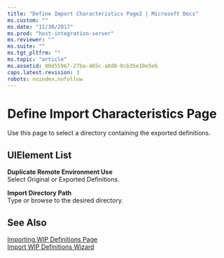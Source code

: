 ```yaml
---
title: "Define Import Characteristics Page2 | Microsoft Docs"
ms.custom: ""
ms.date: "11/30/2017"
ms.prod: "host-integration-server"
ms.reviewer: ""
ms.suite: ""
ms.tgt_pltfrm: ""
ms.topic: "article"
ms.assetid: 00d55967-27ba-465c-a8d8-0cb35e10e5eb
caps.latest.revision: 3
robots: noindex,nofollow
---
```

# Define Import Characteristics Page
Use this page to select a directory containing the exported definitions.  
  
## UIElement List  
 **Duplicate Remote Environment Use**  
 Select Original or Exported Definitions.  
  
 **Import Directory Path**  
 Type or browse to the desired directory.  
  
## See Also  
 [Importing WIP Definitions Page](../core/importing-wip-definitions-page2.md)   
 [Import WIP Definitions Wizard](../core/import-wip-definitions-wizard1.md)